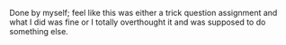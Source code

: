 Done by myself; feel like this was either a trick question assignment and what I did was fine or I totally overthought it and was supposed to do something else. 
